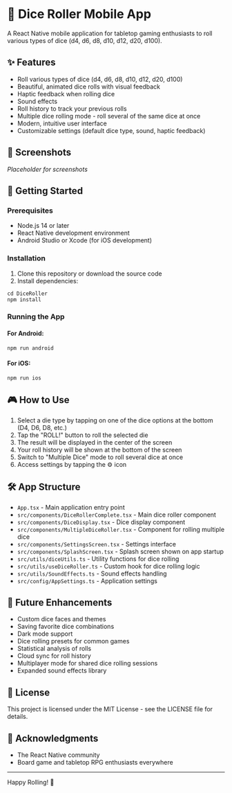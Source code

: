 # 🎲 Dice Roller Mobile App

A React Native mobile application for tabletop gaming enthusiasts to roll various types of dice (d4, d6, d8, d10, d12, d20, d100).

## ✨ Features

- Roll various types of dice (d4, d6, d8, d10, d12, d20, d100)
- Beautiful, animated dice rolls with visual feedback
- Haptic feedback when rolling dice
- Sound effects
- Roll history to track your previous rolls
- Multiple dice rolling mode - roll several of the same dice at once
- Modern, intuitive user interface
- Customizable settings (default dice type, sound, haptic feedback)

## 📱 Screenshots

*Placeholder for screenshots*

## 🚀 Getting Started

### Prerequisites

- Node.js 14 or later
- React Native development environment
- Android Studio or Xcode (for iOS development)

### Installation

1. Clone this repository or download the source code
2. Install dependencies:
```
cd DiceRoller
npm install
```

### Running the App

#### For Android:
```
npm run android
```

#### For iOS:
```
npm run ios
```

## 🎮 How to Use

1. Select a die type by tapping on one of the dice options at the bottom (D4, D6, D8, etc.)
2. Tap the "ROLL!" button to roll the selected die
3. The result will be displayed in the center of the screen
4. Your roll history will be shown at the bottom of the screen
5. Switch to "Multiple Dice" mode to roll several dice at once
6. Access settings by tapping the ⚙️ icon

## 🛠️ App Structure

- `App.tsx` - Main application entry point
- `src/components/DiceRollerComplete.tsx` - Main dice roller component
- `src/components/DiceDisplay.tsx` - Dice display component
- `src/components/MultipleDiceRoller.tsx` - Component for rolling multiple dice
- `src/components/SettingsScreen.tsx` - Settings interface
- `src/components/SplashScreen.tsx` - Splash screen shown on app startup
- `src/utils/diceUtils.ts` - Utility functions for dice rolling
- `src/utils/useDiceRoller.ts` - Custom hook for dice rolling logic
- `src/utils/SoundEffects.ts` - Sound effects handling
- `src/config/AppSettings.ts` - Application settings

## 🎯 Future Enhancements

- Custom dice faces and themes
- Saving favorite dice combinations
- Dark mode support
- Dice rolling presets for common games
- Statistical analysis of rolls
- Cloud sync for roll history
- Multiplayer mode for shared dice rolling sessions
- Expanded sound effects library

## 📄 License

This project is licensed under the MIT License - see the LICENSE file for details.

## 🙏 Acknowledgments

- The React Native community
- Board game and tabletop RPG enthusiasts everywhere

---

Happy Rolling! 🎲

